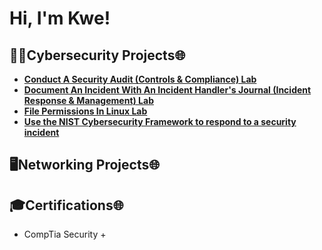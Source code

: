 <h1>Hi, I'm Kwe!

<h2>👨‍💻Cybersecurity Projects🌐</h2>

- <b> [Conduct A Security Audit (Controls & Compliance) Lab](https://github.com/SunGodRah/ConductASecurityAuditLab/blob/main/README.md)</b>
- <b> [Document An Incident With An Incident Handler's Journal (Incident Response & Management) Lab](https://github.com/SunGodRah/DocumentAnIncidentWithAnIncidentHandlersJournalLab/blob/main/README.md) </b>
- <b> [File Permissions In Linux Lab](https://github.com/SunGodRah/FilePermissionsInLinux/blob/main/README.md) </b>
- <b> [Use the NIST Cybersecurity Framework to respond to a security incident]() </b>

<h2>🖥️Networking Projects🌐</h2>

<h2>🎓Certifications🌐</h2>

- CompTia Security +


<!--
**joshmadakor1/joshmadakor1** is a ✨ _special_ ✨ repository because its `README.md` (this file) appears on your GitHub profile.

Here are some ideas to get you started:

- 🔭 I’m currently working on ...
- 🌱 I’m currently learning ...
- 👯 I’m looking to collaborate on ...
- 🤔 I’m looking for help with ...
- 💬 Ask me about ...
- 📫 How to reach me: ...
- 😄 Pronouns: ...
- ⚡ Fun fact: ...
-->
